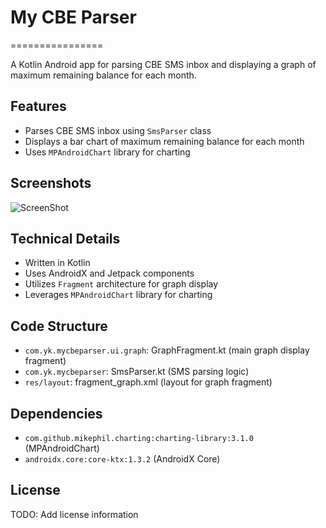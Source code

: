 # My CBE Parser
================

A Kotlin Android app for parsing CBE SMS inbox and displaying a graph of maximum remaining balance for each month.

## Features

* Parses CBE SMS inbox using `SmsParser` class
* Displays a bar chart of maximum remaining balance for each month
* Uses `MPAndroidChart` library for charting

## Screenshots

![ScreenShot](/screenshots/graph.png)

## Technical Details

* Written in Kotlin
* Uses AndroidX and Jetpack components
* Utilizes `Fragment` architecture for graph display
* Leverages `MPAndroidChart` library for charting

## Code Structure

* `com.yk.mycbeparser.ui.graph`: GraphFragment.kt (main graph display fragment)
* `com.yk.mycbeparser`: SmsParser.kt (SMS parsing logic)
* `res/layout`: fragment_graph.xml (layout for graph fragment)

## Dependencies

* `com.github.mikephil.charting:charting-library:3.1.0` (MPAndroidChart)
* `androidx.core:core-ktx:1.3.2` (AndroidX Core)

## License

TODO: Add license information